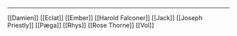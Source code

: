 ***
[[Damien]]
[[Eclat]]
[[Ember]]
[[Harold Falconer]]
[[Jack]]
[[Joseph Priestly]]
[[Pæga]]
[[Rhys]]
[[Rose Thorne]]
[[Vol]]
